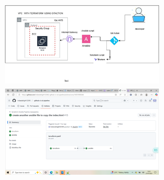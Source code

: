 ![Data archtectural design](https://github.com/rukevweubio/Gitaction-Automation-withTerraform-ansible-aws/blob/main/vpcterraform.jpg)


![Gitaction walkflow](https://github.com/rukevweubio/Gitaction-Automation-withTerraform-ansible-aws/blob/main/screenshoot/Screenshot%20(1742).png)
